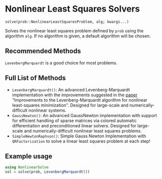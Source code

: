 # Nonlinear Least Squares Solvers

`solve(prob::NonlinearLeastSquaresProblem, alg; kwargs...)`

Solves the nonlinear least squares problem defined by `prob` using the algorithm
`alg`. If no algorithm is given, a default algorithm will be chosen.

## Recommended Methods

`LevenbergMarquardt` is a good choice for most problems.

## Full List of Methods

  - `LevenbergMarquardt()`: An advanced Levenberg-Marquardt implementation with the
    improvements suggested in the [paper](https://arxiv.org/abs/1201.5885) "Improvements to
    the Levenberg-Marquardt algorithm for nonlinear least-squares minimization". Designed for
    large-scale and numerically-difficult nonlinear systems.
  - `GaussNewton()`: An advanced GaussNewton implementation with support for efficient
    handling of sparse matrices via colored automatic differentiation and preconditioned
    linear solvers. Designed for large-scale and numerically-difficult nonlinear least squares
    problems.
  - `SimpleNewtonRaphson()`: Simple Gauss Newton Implementation with `QRFactorization` to
    solve a linear least squares problem at each step!

## Example usage

```julia
using NonlinearSolve
sol = solve(prob, LevenbergMarquardt())
```
